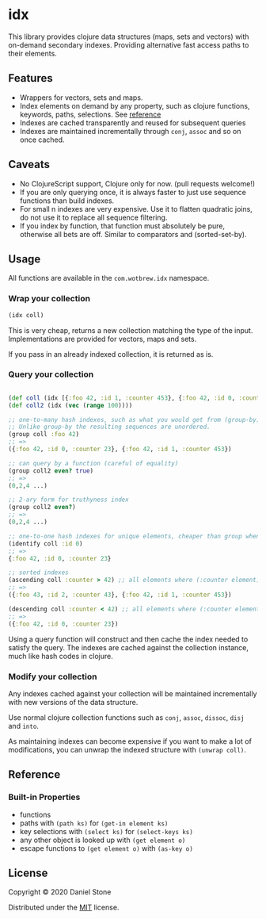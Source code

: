 # idx

This library provides clojure data structures (maps, sets and vectors) with on-demand secondary indexes. Providing 
alternative fast access paths to their elements.

## Features

- Wrappers for vectors, sets and maps.
- Index elements on demand by any property, such as clojure functions, keywords, paths, selections. See [reference](#built-in-properties)
- Indexes are cached transparently and reused for subsequent queries
- Indexes are maintained incrementally through `conj`, `assoc` and so on once cached.

## Caveats

- No ClojureScript support, Clojure only for now. (pull requests welcome!)
- If you are only querying once, it is always faster to just use sequence functions than build indexes.
- For small n indexes are very expensive. Use it to flatten quadratic joins, do not use it to replace all sequence filtering.
- If you index by function, that function must absolutely be pure, otherwise all bets are off. Similar to comparators and (sorted-set-by).

## Usage

All functions are available in the `com.wotbrew.idx` namespace.

### Wrap your collection

```clojure 
(idx coll)
```

This is very cheap, returns a new collection matching the type of the input. Implementations are provided for vectors, maps and sets.

If you pass in an already indexed collection, it is returned as is.

### Query your collection 

```clojure

(def coll (idx [{:foo 42, :id 1, :counter 453}, {:foo 42, :id 0, :counter 23}, {:foo 43, :id 2, :counter 43}]))
(def coll2 (idx (vec (range 100))))

;; one-to-many hash indexes, such as what you would get from (group-by). 
;; Unlike group-by the resulting sequences are unordered.
(group coll :foo 42)
;; =>
({:foo 42, :id 0, :counter 23}, {:foo 42, :id 1, :counter 453})

;; can query by a function (careful of equality)
(group coll2 even? true) 
;; => 
(0,2,4 ...)

;; 2-ary form for truthyness index
(group coll2 even?)
;; =>
(0,2,4 ...)

;; one-to-one hash indexes for unique elements, cheaper than group when you have exactly one element for each value of the property.
(identify coll :id 0) 
;; => 
{:foo 42, :id 0, :counter 23}

;; sorted indexes 
(ascending coll :counter > 42) ;; all elements where (:counter element) > 42 in ascending order
;; => 
({:foo 43, :id 2, :counter 43}, {:foo 42, :id 1, :counter 453})

(descending coll :counter < 42) ;; all elements where (:counter element) < 42 in descending order
;; =>
({:foo 42, :id 0, :counter 23})
```

Using a query function will construct and then cache the index needed to satisfy the query. The indexes are cached
against the collection instance, much like hash codes in clojure.

### Modify your collection

Any indexes cached against your collection will be maintained incrementally with new versions of the data structure.

Use normal clojure collection functions such as `conj`, `assoc`, `dissoc`, `disj` and `into`. 

As maintaining indexes can become expensive if you want to make a lot of modifications, you can unwrap the indexed structure
with `(unwrap coll)`.

## Reference

### Built-in Properties

- functions
- paths with `(path ks)` for `(get-in element ks)`
- key selections with `(select ks)` for `(select-keys ks)`
- any other object is looked up with `(get element o)`
- escape functions to `(get element o)` with `(as-key o)`

## License

Copyright © 2020 Daniel Stone

Distributed under the [MIT](https://opensource.org/licenses/MIT) license.